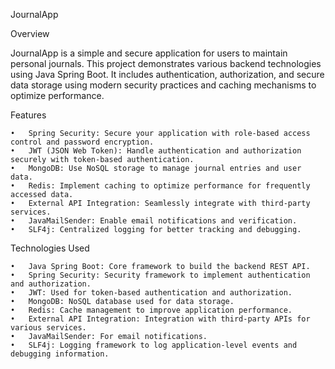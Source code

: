 JournalApp

Overview

JournalApp is a simple and secure application for users to maintain personal journals. This project demonstrates various backend technologies using Java Spring Boot. It includes authentication, authorization, and secure data storage using modern security practices and caching mechanisms to optimize performance.

Features

	•	Spring Security: Secure your application with role-based access control and password encryption.
	•	JWT (JSON Web Token): Handle authentication and authorization securely with token-based authentication.
	•	MongoDB: Use NoSQL storage to manage journal entries and user data.
	•	Redis: Implement caching to optimize performance for frequently accessed data.
	•	External API Integration: Seamlessly integrate with third-party services.
	•	JavaMailSender: Enable email notifications and verification.
	•	SLF4j: Centralized logging for better tracking and debugging.

Technologies Used

	•	Java Spring Boot: Core framework to build the backend REST API.
	•	Spring Security: Security framework to implement authentication and authorization.
	•	JWT: Used for token-based authentication and authorization.
	•	MongoDB: NoSQL database used for data storage.
	•	Redis: Cache management to improve application performance.
	•	External API Integration: Integration with third-party APIs for various services.
	•	JavaMailSender: For email notifications.
	•	SLF4j: Logging framework to log application-level events and debugging information.
